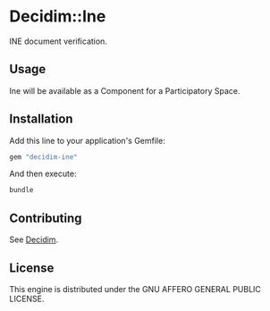 # Decidim::Ine

INE document verification.

## Usage

Ine will be available as a Component for a Participatory
Space.

## Installation

Add this line to your application's Gemfile:

```ruby
gem "decidim-ine"
```

And then execute:

```bash
bundle
```

## Contributing

See [Decidim](https://github.com/decidim/decidim).

## License

This engine is distributed under the GNU AFFERO GENERAL PUBLIC LICENSE.
